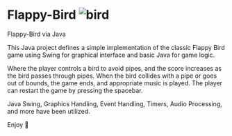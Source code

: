 # Flappy-Bird ![bird](https://github.com/enes-plt/Flappy-Bird/assets/152672327/f96871e3-e271-4ed8-af6b-392ab1183d79)

Flappy-Bird via Java

This Java project defines a simple implementation of the classic Flappy Bird game using Swing for graphical interface and basic Java for game logic.

Where the player controls a bird to avoid pipes, and the score increases as the bird passes through pipes. When the bird collides with a pipe or goes out of bounds,
the game ends, and appropriate music is played. The player can restart the game by pressing the spacebar.

Java Swing, Graphics Handling, Event Handling, Timers, Audio Processing, and more have been utilized.

Enjoy 🚀
